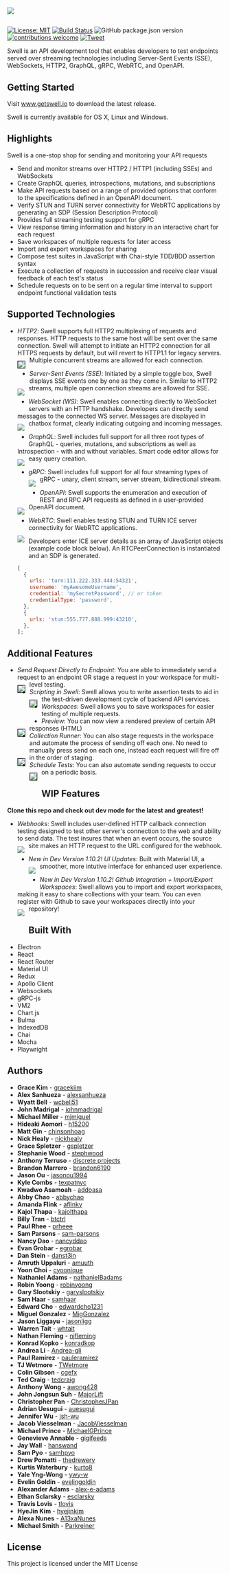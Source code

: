 <img src="./src/assets/img/horizontal-logo-lockup.png" style="display: block; margin: 10px auto -10px;">

<!-- Do not remove the empty header below; used to separate logo from icons -->

#

[![License: MIT](https://img.shields.io/badge/License-MIT-yellow.svg)](https://github.com/open-source-labs/Swell/blob/master/LICENSE.txt)
[![Build Status](https://travis-ci.org/open-source-labs/Swell.svg?branch=master)](https://travis-ci.org/open-source-labs/Swell)
![GitHub package.json version](https://img.shields.io/github/package-json/v/open-source-labs/Swell?color=blue)
[![contributions welcome](https://img.shields.io/badge/contributions-welcome-brightgreen.svg?style=flat)](https://github.com/getswell/getswell/issues)
[![Tweet](https://img.shields.io/twitter/url/http/shields.io.svg?style=social)](https://twitter.com/intent/tweet?text=Swell-%20For%20all%20your%20streaming%20API%20testing%20needs&url=https://www.getswell.io&hashtags=SSE,WebSocket,HTTP,API,developers)

Swell is an API development tool that enables developers to test endpoints served over streaming technologies including Server-Sent Events (SSE), WebSockets, HTTP2, GraphQL, gRPC, WebRTC, and OpenAPI.

## Getting Started

Visit www.getswell.io to download the latest release.

Swell is currently available for OS X, Linux and Windows.

## Highlights

Swell is a one-stop shop for sending and monitoring your API requests

- Send and monitor streams over HTTP2 / HTTP1 (including SSEs) and WebSockets
- Create GraphQL queries, introspections, mutations, and subscriptions
- Make API requests based on a range of provided options that conform to the specifications defined in an OpenAPI document.
- Verify STUN and TURN server connectivity for WebRTC applications by generating an SDP (Session Description Protocol)
- Provides full streaming testing support for gRPC
- View response timing information and history in an interactive chart for each request
- Save workspaces of multiple requests for later access
- Import and export workspaces for sharing
- Compose test suites in JavaScript with Chai-style TDD/BDD assertion syntax
- Execute a collection of requests in succession and receive clear visual feedback of each test's status
- Schedule requests on to be sent on a regular time interval to support endpoint functional validation tests

## Supported Technologies

- _HTTP2_: Swell supports full HTTP2 multiplexing of requests and responses. HTTP requests to the same host will be sent over the same connection. Swell will attempt to initiate an HTTP2 connection for all HTTPS requests by default, but will revert to HTTP1.1 for legacy servers. Multiple concurrent streams are allowed for each connection.
  <kbd><img src="./ReadMeGifs/Gifs/ConcurrentStreams.gif" style="float: left; margin-right: 10px; margin-bottom : 30px; margin-top : 10px; border: 1px solid black;" /></kbd>

- _Server-Sent Events (SSE)_: Initiated by a simple toggle box, Swell displays SSE events one by one as they come in. Similar to HTTP2 streams, multiple open connection streams are allowed for SSE.
  <kbd><img src="./ReadMeGifs/Gifs/SSE.gif" style="float: left; margin-right: 10px; margin-bottom : 30px; margin-top : 10px;" /></kbd>

- _WebSocket (WS)_: Swell enables connecting directly to WebSocket servers with an HTTP handshake. Developers can directly send messages to the connected WS server. Messages are displayed in chatbox format, clearly indicating outgoing and incoming messages.
  <kbd><img src="./ReadMeGifs/Gifs/WS.gif" style="float: left; margin-right: 10px;margin-bottom : 30px; margin-top : 10px;" /></kbd>

- _GraphQL_: Swell includes full support for all three root types of GraphQL - queries, mutations, and subscriptions as well as Introspection - with and without variables. Smart code editor allows for easy query creation.
  <kbd><img src="./ReadMeGifs/Gifs/GraphQL.gif" style="float: left; margin-right: 10px;margin-bottom : 30px; margin-top : 10px;" /></kbd>

- _gRPC_: Swell includes full support for all four streaming types of gRPC - unary, client stream, server stream, bidirectional stream.
  <kbd><img src="./ReadMeGifs/Gifs/GRPCResponses.gif" style="float: left; margin-right: 10px;margin-bottom : 30px; margin-top : 10px;" /></kbd>
- _OpenAPI_: Swell supports the enumeration and execution of REST and RPC API requests as defined in a user-provided OpenAPI document.
  <kbd><img src="./ReadMeGifs/Gifs/openapi.gif" style="float: left; margin-right: 10px;margin-bottom : 30px; margin-top : 10px;" /></kbd>
- _WebRTC_: Swell enables testing STUN and TURN ICE server connectivity for WebRTC applications.  
  <kbd><img src="./ReadMeGifs/Gifs/webrtc.gif" style="float: left; margin-right: 10px;margin-bottom : 30px; margin-top : 10px;" /></kbd>

  Developers enter ICE server details as an array of JavaScript objects (example code block below). An RTCPeerConnection is instantiated and an SDP is generated.

  ```javascript
  [
    {
      urls: 'turn:111.222.333.444:54321',
      username: 'myAwesomeUsername',
      credential: 'mySecretPassword', // or token
      credentialType: 'password',
    },
    {
      urls: 'stun:555.777.888.999:43210',
    },
  ];
  ```

## Additional Features

- _Send Request Directly to Endpoint_: You are able to immediately send a request to an endpoint OR stage a request in your workspace for multi-level testing.
  <kbd><img src="./ReadMeGifs/Gifs/DirectSendRequest.gif"
       style="float: left; margin-right: 10px; margin-bottom : 30px; margin-top : 10px; border: 1px solid black;" /></kbd>
- _Scripting in Swell_: Swell allows you to write assertion tests to aid in the test-driven development cycle of backend API services.
  <kbd><img src="./ReadMeGifs/Gifs/SimpleResponseTest.gif"
       style="float: left; margin-right: 10px; margin-bottom : 30px; margin-top : 10px; border: 1px solid black;" /></kbd>
- _Workspaces_: Swell allows you to save workspaces for easier testing of multiple requests.
- _Preview_: You can now view a rendered preview of certain API responses (HTML)
  <kbd><img src="./ReadMeGifs/Gifs/AdditionalFeatures.gif"
       style="float: left; margin-right: 10px; margin-bottom : 30px; margin-top : 10px; border: 1px solid black;" /></kbd>
- _Collection Runner_: You can also stage requests in the workspace and automate the process of sending off each one. No need to manually press send on each one, instead each request will fire off in the order of staging.
  <kbd><img src="./ReadMeGifs/Gifs/CollectionTest.gif"
       style="float: left; margin-right: 10px; margin-bottom : 30px; margin-top : 10px; border: 1px solid black;" /></kbd>
- _Schedule Tests_: You can also automate sending requests to occur on a periodic basis.
  <kbd><img src="./ReadMeGifs/Gifs/ScheduleTest.gif"
       style="float: left; margin-right: 10px; margin-bottom : 30px; margin-top : 10px; border: 1px solid black;" /></kbd>

## WIP Features

**Clone this repo and check out dev mode for the latest and greatest!**

- _Webhooks_: Swell includes user-defined HTTP callback connection testing designed to test other server's connection to the web and ability to send data. The test insures that when an event occurs, the source site makes an HTTP request to the URL configured for the webhook.
  <kbd><img src="./ReadMeGifs/Gifs/Webhook.gif" style="float: left; margin-right: 10px;margin-bottom : 30px; margin-top : 10px;" /></kbd>

- _New in Dev Version 1.10.2!_ _UI Updates_: Built with Material UI, a smoother, more intutive interface for enhanced user experience.
  <kbd><img src="./ReadMeGifs/Gifs/NewUI.png" style="float: left; margin-right: 10px;margin-bottom : 30px; margin-top : 10px;" /></kbd>

- _New in Dev Version 1.10.2!_ _Github Integration + Import/Export Workspaces_: Swell allows you to import and export workspaces, making it easy to share collections with your team. You can even register with Github to save your workspaces directly into your repository!
  <kbd><img src="./ReadMeGifs/Gifs/GithubIntegration.gif" style="float: left; margin-right: 10px;margin-bottom : 30px; margin-top : 10px;" /></kbd>

## Built With

- Electron
- React
- React Router
- Material UI
- Redux
- Apollo Client
- Websockets
- gRPC-js
- VM2
- Chart.js
- Bulma
- IndexedDB
- Chai
- Mocha
- Playwright

## Authors

- **Grace Kim** - [gracekiim](https://github.com/gracekiim)
- **Alex Sanhueza** - [alexsanhueza](https://github.com/alexsanhueza)
- **Wyatt Bell** - [wcbell51](https://github.com/wcbell51)
- **John Madrigal** - [johnmadrigal](https://github.com/johnmadrigal)
- **Michael Miller** - [mjmiguel](https://github.com/mjmiguel)
- **Hideaki Aomori** - [h15200](https://github.com/h15200)
- **Matt Gin** - [chinsonhoag](https://github.com/chunsonhoag)
- **Nick Healy** - [nickhealy](http://github.com/nickhealy)
- **Grace Spletzer** - [gspletzer](https://github.com/gspletzer)
- **Stephanie Wood** - [stephwood](https://github.com/stephwood)
- **Anthony Terruso** - [discrete projects](https://github.com/discrete-projects)
- **Brandon Marrero** - [brandon6190](https://github.com/brandon6190)
- **Jason Ou** - [jasonou1994](https://github.com/jasonou1994)
- **Kyle Combs** - [texpatnyc](https://github.com/texpatnyc)
- **Kwadwo Asamoah** - [addoasa](https://github.com/addoasa)
- **Abby Chao** - [abbychao](https://github.com/abbychao)
- **Amanda Flink** - [aflinky](https://github.com/aflinky)
- **Kajol Thapa** - [kajolthapa](https://github.com/kajolthapa)
- **Billy Tran** - [btctrl](https://github.com/btctrl)
- **Paul Rhee** - [prheee](https://github.com/prheee)
- **Sam Parsons** - [sam-parsons](https://github.com/sam-parsons)
- **Nancy Dao** - [nancyddao](https://github.com/nancyddao)
- **Evan Grobar** - [egrobar](https://github.com/egrobar)
- **Dan Stein** - [danst3in](https://github.com/danst3in)
- **Amruth Uppaluri** - [amuuth](https://github.com/amuuth)
- **Yoon Choi** - [cyoonique](https://github.com/cyoonique)
- **Nathaniel Adams** - [nathanielBadams](https://github.com/nathanielBadams)
- **Robin Yoong** - [robinyoong](https://github.com/robinyoong)
- **Gary Slootskiy** - [garyslootskiy](https://github.com/garyslootskiy)
- **Sam Haar** - [samhaar](https://github.com/samhaar)
- **Edward Cho** - [edwardcho1231](https://github.com/edwardcho1231)
- **Miguel Gonzalez** - [MigGonzalez](https://github.com/MigGonzalez)
- **Jason Liggayu** - [jasonligg](https://github.com/jasonligg)
- **Warren Tait** - [whtait](https://github.com/whtait)
- **Nathan Fleming** - [njfleming](https://github.com/njfleming)
- **Konrad Kopko** - [konradkop](https://github.com/konradkop)
- **Andrea Li** - [Andrea-gli](https://github.com/Andrea-gli)
- **Paul Ramirez** - [pauleramirez](https://github.com/pauleramirez)
- **TJ Wetmore** - [TWetmore](https://github.com/TWetmore)
- **Colin Gibson** - [cgefx](https://github.com/cgefx)
- **Ted Craig** - [tedcraig](https://github.com/tedcraig)
- **Anthony Wong** - [awong428](https://github.com/awong428)
- **John Jongsun Suh** - [MajorLift](https://github.com/MajorLift)
- **Christopher Pan** - [ChristopherJPan](https://github.com/ChristopherJPan)
- **Adrian Uesugui** - [auesugui](https://github.com/auesugui)
- **Jennifer Wu** - [jsh-wu](https://github.com/jsh-wu)
- **Jacob Viesselman** - [JacobViesselman](https://github.com/JacobViesselman)
- **Michael Prince** - [MichaelGPrince](https://github.com/MichaelGPrince)
- **Genevieve Annable** - [gigifeeds](https://github.com/gigifeeds)
- **Jay Wall** - [hanswand](https://github.com/hanswand)
- **Sam Pyo** - [samhpyo](https://github.com/samhpyo)
- **Drew Pomatti** - [thedrewery](https://github.com/thedrewery)
- **Kurtis Waterbury** - [kurto8](https://github.com/kurto8)
- **Yale Yng-Wong** - [ywy-w](https://github.com/ywy-w)
- **Evelin Goldin** - [evelingoldin](https://github.com/evelingoldin)
- **Alexander Adams** - [alex-e-adams](https://github.com/alex-e-adams)
- **Ethan Sclarsky** - [esclarsky](https://github.com/esclarsky)
- **Travis Lovis** - [tlovis](https://github.com/tlovis)
- **HyeJin Kim** - [hyejinkim](https://github.com/hyejinkim)
- **Alexa Nunes** - [A13xaNunes](https://github.com/A13xaNunes)
- **Michael Smith** - [Parkreiner](https://github.com/Parkreiner)

## License

This project is licensed under the MIT License
